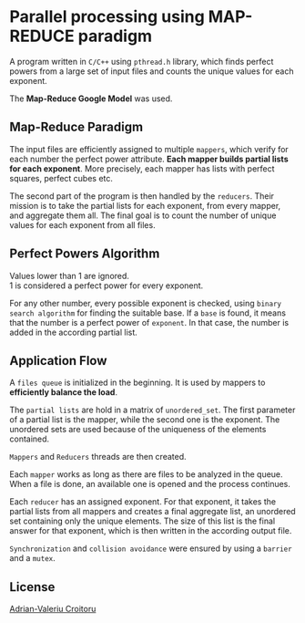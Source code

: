 # Parallel processing using MAP-REDUCE paradigm

A program written in `C/C++` using `pthread.h` library, which finds
perfect powers from a large set of input files and counts the unique
values for each exponent.

The **Map-Reduce Google Model** was used.


## Map-Reduce Paradigm

The input files are efficiently assigned to multiple `mappers`,
which verify for each number the perfect power attribute.
**Each mapper builds partial lists for each exponent**.
More precisely, each mapper has lists with perfect squares, perfect cubes etc.

The second part of the program is then handled by the `reducers`.
Their mission is to take the partial lists for each exponent,
from every mapper, and aggregate them all. The final goal is to count
the number of unique values for each exponent from all files.


## Perfect Powers Algorithm

Values lower than 1 are ignored.\
1 is considered a perfect power for every exponent.

For any other number, every possible exponent is checked,
using `binary search algorithm` for finding the suitable base.
If a `base` is found, it means that the number is a
perfect power of `exponent`. In that case,
the number is added in the according partial list.


## Application Flow

A `files queue` is initialized in the beginning.
It is used by mappers to **efficiently balance the load**.

The `partial lists` are hold in a matrix of `unordered_set`.
The first parameter of a partial list is the mapper,
while the second one is the exponent.
The unordered sets are used because of
the uniqueness of the elements contained.

`Mappers` and `Reducers` threads are then created.

Each `mapper` works as long as there are files to be analyzed in the queue.
When a file is done, an available one is opened and the process continues.

Each `reducer` has an assigned exponent. For that exponent,
it takes the partial lists from all mappers and creates a final aggregate list,
an unordered set containing only the unique elements.
The size of this list is the final answer for that exponent,
which is then written in the according output file.

`Synchronization` and `collision avoidance` were ensured
by using a `barrier` and a `mutex`.


## License
[Adrian-Valeriu Croitoru](https://github.com/adriancroitoru97)